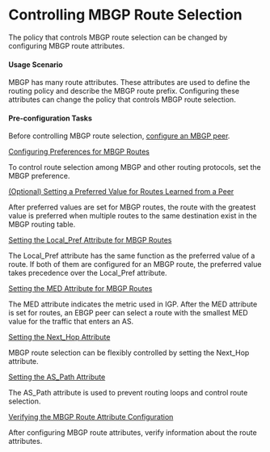 Controlling MBGP Route Selection
================================

The policy that controls MBGP route selection can be changed by configuring MBGP route attributes.

#### Usage Scenario

MBGP has many route attributes. These attributes are used to define the routing policy and describe the MBGP route prefix. Configuring these attributes can change the policy that controls MBGP route selection.


#### Pre-configuration Tasks

Before controlling MBGP route selection, [configure an MBGP peer](dc_vrp_multicast_cfg_1003.html).


[Configuring Preferences for MBGP Routes](../../../../software/nev8r10_vrpv8r16/user/vrp/dc_vrp_multicast_cfg_1011.html)

To control route selection among MBGP and other routing protocols, set the MBGP preference.

[(Optional) Setting a Preferred Value for Routes Learned from a Peer](../../../../software/nev8r10_vrpv8r16/user/vrp/dc_vrp_multicast_cfg_1012.html)

After preferred values are set for MBGP routes, the route with the greatest value is preferred when multiple routes to the same destination exist in the MBGP routing table.

[Setting the Local\_Pref Attribute for MBGP Routes](../../../../software/nev8r10_vrpv8r16/user/vrp/dc_vrp_multicast_cfg_1013.html)

The Local\_Pref attribute has the same function as the preferred value of a route. If both of them are configured for an MBGP route, the preferred value takes precedence over the Local\_Pref attribute. 

[Setting the MED Attribute for MBGP Routes](../../../../software/nev8r10_vrpv8r16/user/vrp/dc_vrp_multicast_cfg_1014.html)

The MED attribute indicates the metric used in IGP. After the MED attribute is set for routes, an EBGP peer can select a route with the smallest MED value for the traffic that enters an AS.

[Setting the Next\_Hop Attribute](../../../../software/nev8r10_vrpv8r16/user/vrp/dc_vrp_multicast_cfg_1015.html)

MBGP route selection can be flexibly controlled by setting the Next\_Hop attribute.

[Setting the AS\_Path Attribute](../../../../software/nev8r10_vrpv8r16/user/vrp/dc_vrp_multicast_cfg_1016.html)

The AS\_Path attribute is used to prevent routing loops and control route selection.

[Verifying the MBGP Route Attribute Configuration](../../../../software/nev8r10_vrpv8r16/user/vrp/dc_vrp_multicast_cfg_1017.html)

After configuring MBGP route attributes, verify information about the route attributes.